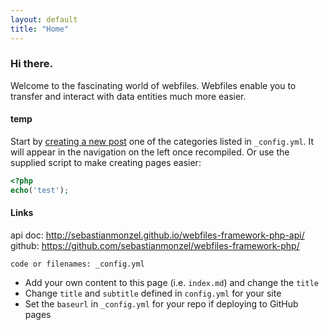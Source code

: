 ```yaml
---
layout: default
title: "Home"
---
```


### Hi there.

Welcome to the fascinating world of webfiles.  Webfiles enable you to transfer and interact with data entities much more easier.


#### temp

Start by [creating a new post](http://jekyllrb.com/docs/posts/) one of the categories listed in `_config.yml`. It will appear in the navigation on the left once recompiled. Or use the supplied script to make creating pages easier:

```php
<?php
echo('test');
```

#### Links

api doc: http://sebastianmonzel.github.io/webfiles-framework-php-api/<br />
github: https://github.com/sebastianmonzel/webfiles-framework-php/

`code or filenames: _config.yml`

- Add your own content to this page (i.e. `index.md`) and change the `title`
- Change `title` and `subtitle` defined in `config.yml` for your site
- Set the `baseurl` in `_config.yml` for your repo if deploying to GitHub pages
